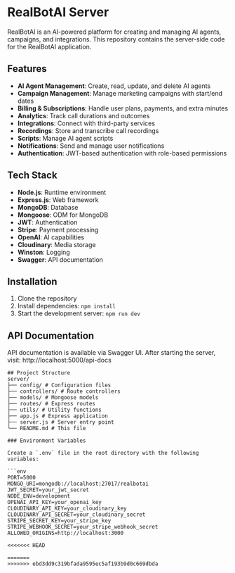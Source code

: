 # RealBotAI Server

RealBotAI is an AI-powered platform for creating and managing AI agents, campaigns, and integrations. This repository contains the server-side code for the RealBotAI application.

## Features

- **AI Agent Management**: Create, read, update, and delete AI agents
- **Campaign Management**: Manage marketing campaigns with start/end dates
- **Billing & Subscriptions**: Handle user plans, payments, and extra minutes
- **Analytics**: Track call durations and outcomes
- **Integrations**: Connect with third-party services
- **Recordings**: Store and transcribe call recordings
- **Scripts**: Manage AI agent scripts
- **Notifications**: Send and manage user notifications
- **Authentication**: JWT-based authentication with role-based permissions

## Tech Stack

- **Node.js**: Runtime environment
- **Express.js**: Web framework
- **MongoDB**: Database
- **Mongoose**: ODM for MongoDB
- **JWT**: Authentication
- **Stripe**: Payment processing
- **OpenAI**: AI capabilities
- **Cloudinary**: Media storage
- **Winston**: Logging
- **Swagger**: API documentation



## Installation

1. Clone the repository
2. Install dependencies:
`npm install`
3. Start the development server:
`npm run dev`

## API Documentation

API documentation is available via Swagger UI. After starting the server, visit:
http://localhost:5000/api-docs


```env
## Project Structure
server/
├── config/ # Configuration files
├── controllers/ # Route controllers
├── models/ # Mongoose models
├── routes/ # Express routes
├── utils/ # Utility functions
├── app.js # Express application
├── server.js # Server entry point
└── README.md # This file

### Environment Variables

Create a `.env` file in the root directory with the following variables:

```env
PORT=5000
MONGO_URI=mongodb://localhost:27017/realbotai
JWT_SECRET=your_jwt_secret
NODE_ENV=development
OPENAI_API_KEY=your_openai_key
CLOUDINARY_API_KEY=your_cloudinary_key
CLOUDINARY_API_SECRET=your_cloudinary_secret
STRIPE_SECRET_KEY=your_stripe_key
STRIPE_WEBHOOK_SECRET=your_stripe_webhook_secret
ALLOWED_ORIGINS=http://localhost:3000

<<<<<<< HEAD
    
=======
>>>>>>> ebd3dd9c319bfada9595ec5af193b9d0c669dbda
